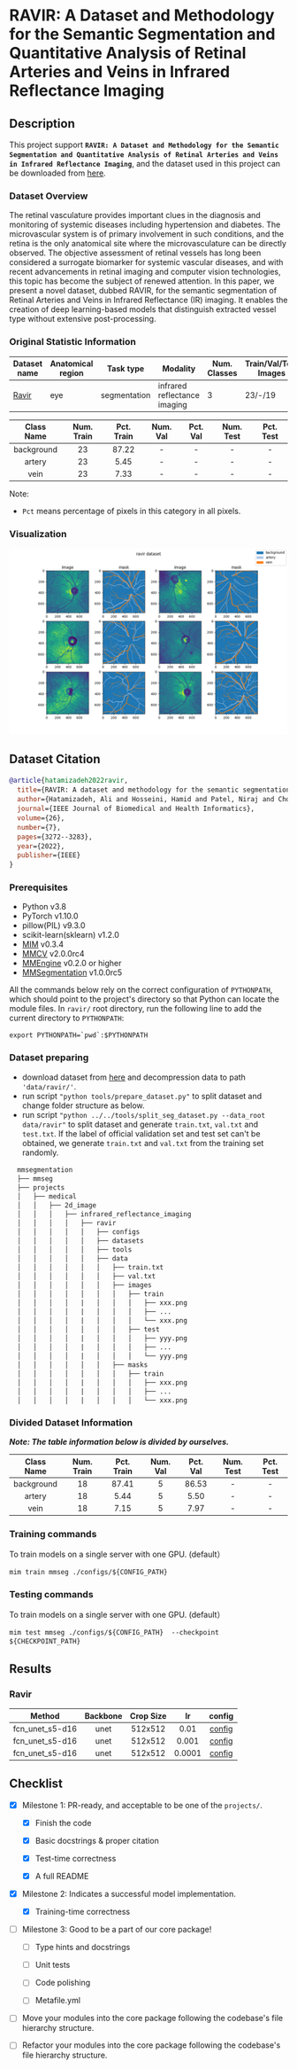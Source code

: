 # RAVIR: A Dataset and Methodology for the Semantic Segmentation and Quantitative Analysis of Retinal Arteries and Veins in Infrared Reflectance Imaging

## Description

This project support **`RAVIR: A Dataset and Methodology for the Semantic Segmentation and Quantitative Analysis of Retinal Arteries and Veins in Infrared Reflectance Imaging`**, and the dataset used in this project can be downloaded from [here](https://ravir.grand-challenge.org/).

### Dataset Overview

The retinal vasculature provides important clues in the diagnosis and monitoring of systemic diseases including hypertension and diabetes. The microvascular system is of primary involvement in such conditions, and the retina is the only anatomical site where the microvasculature can be directly observed. The objective assessment of retinal vessels has long been considered a surrogate biomarker for systemic vascular diseases, and with recent advancements in retinal imaging and computer vision technologies, this topic has become the subject of renewed attention. In this paper, we present a novel dataset, dubbed RAVIR, for the semantic segmentation of Retinal Arteries and Veins in Infrared Reflectance (IR) imaging. It enables the creation of deep learning-based models that distinguish extracted vessel type without extensive post-processing.

### Original Statistic Information

| Dataset name                                | Anatomical region | Task type    | Modality                     | Num. Classes | Train/Val/Test Images | Train/Val/Test Labeled | Release Date | License                                                         |
| ------------------------------------------- | ----------------- | ------------ | ---------------------------- | ------------ | --------------------- | ---------------------- | ------------ | --------------------------------------------------------------- |
| [Ravir](https://ravir.grand-challenge.org/) | eye               | segmentation | infrared reflectance imaging | 3            | 23/-/19               | yes/-/-                | 2022         | [CC-BY-NC 4.0](https://creativecommons.org/licenses/by-sa/4.0/) |

| Class Name | Num. Train | Pct. Train | Num. Val | Pct. Val | Num. Test | Pct. Test |
| :--------: | :--------: | :--------: | :------: | :------: | :-------: | :-------: |
| background |     23     |   87.22    |    -     |    -     |     -     |     -     |
|   artery   |     23     |    5.45    |    -     |    -     |     -     |     -     |
|    vein    |     23     |    7.33    |    -     |    -     |     -     |     -     |

Note:

- `Pct` means percentage of pixels in this category in all pixels.

### Visualization

![bac](https://raw.githubusercontent.com/uni-medical/medical-datasets-visualization/main/2d/semantic_seg/infrared_reflectance_imaging/ravir/ravir_dataset.png)

## Dataset Citation

```bibtex
@article{hatamizadeh2022ravir,
  title={RAVIR: A dataset and methodology for the semantic segmentation and quantitative analysis of retinal arteries and veins in infrared reflectance imaging},
  author={Hatamizadeh, Ali and Hosseini, Hamid and Patel, Niraj and Choi, Jinseo and Pole, Cameron C and Hoeferlin, Cory M and Schwartz, Steven D and Terzopoulos, Demetri},
  journal={IEEE Journal of Biomedical and Health Informatics},
  volume={26},
  number={7},
  pages={3272--3283},
  year={2022},
  publisher={IEEE}
}
```

### Prerequisites

- Python v3.8
- PyTorch v1.10.0
- pillow(PIL) v9.3.0
- scikit-learn(sklearn) v1.2.0
- [MIM](https://github.com/open-mmlab/mim) v0.3.4
- [MMCV](https://github.com/open-mmlab/mmcv) v2.0.0rc4
- [MMEngine](https://github.com/open-mmlab/mmengine) v0.2.0 or higher
- [MMSegmentation](https://github.com/open-mmlab/mmsegmentation) v1.0.0rc5

All the commands below rely on the correct configuration of `PYTHONPATH`, which should point to the project's directory so that Python can locate the module files. In `ravir/` root directory, run the following line to add the current directory to `PYTHONPATH`:

```shell
export PYTHONPATH=`pwd`:$PYTHONPATH
```

### Dataset preparing

- download dataset from [here](https://ravir.grand-challenge.org/) and decompression data to path `'data/ravir/'`.
- run script `"python tools/prepare_dataset.py"` to split dataset and change folder structure as below.
- run script `"python ../../tools/split_seg_dataset.py --data_root data/ravir"` to split dataset and generate `train.txt`, `val.txt` and `test.txt`. If the label of official validation set and test set can't be obtained, we generate `train.txt` and `val.txt` from the training set randomly.

```none
  mmsegmentation
  ├── mmseg
  ├── projects
  │   ├── medical
  │   │   ├── 2d_image
  │   │   │   ├── infrared_reflectance_imaging
  │   │   │   │   ├── ravir
  │   │   │   │   │   ├── configs
  │   │   │   │   │   ├── datasets
  │   │   │   │   │   ├── tools
  │   │   │   │   │   ├── data
  │   │   │   │   │   │   ├── train.txt
  │   │   │   │   │   │   ├── val.txt
  │   │   │   │   │   │   ├── images
  │   │   │   │   │   │   │   ├── train
  │   │   │   │   |   │   │   │   ├── xxx.png
  │   │   │   │   |   │   │   │   ├── ...
  │   │   │   │   |   │   │   │   └── xxx.png
  │   │   │   │   │   │   │   ├── test
  │   │   │   │   |   │   │   │   ├── yyy.png
  │   │   │   │   |   │   │   │   ├── ...
  │   │   │   │   |   │   │   │   └── yyy.png
  │   │   │   │   │   │   ├── masks
  │   │   │   │   │   │   │   ├── train
  │   │   │   │   |   │   │   │   ├── xxx.png
  │   │   │   │   |   │   │   │   ├── ...
  │   │   │   │   |   │   │   │   └── xxx.png
```

### Divided Dataset Information

***Note: The table information below is divided by ourselves.***

| Class Name | Num. Train | Pct. Train | Num. Val | Pct. Val | Num. Test | Pct. Test |
| :--------: | :--------: | :--------: | :------: | :------: | :-------: | :-------: |
| background |     18     |   87.41    |    5     |  86.53   |     -     |     -     |
|   artery   |     18     |    5.44    |    5     |   5.50   |     -     |     -     |
|    vein    |     18     |    7.15    |    5     |   7.97   |     -     |     -     |

### Training commands

To train models on a single server with one GPU. (default）

```shell
mim train mmseg ./configs/${CONFIG_PATH}
```

### Testing commands

To train models on a single server with one GPU. (default）

```shell
mim test mmseg ./configs/${CONFIG_PATH}  --checkpoint ${CHECKPOINT_PATH}
```

<!-- List the results as usually done in other model's README. [Example](https://github.com/open-mmlab/mmsegmentation/tree/dev-1.x/configs/fcn#results-and-models)

You should claim whether this is based on the pre-trained weights, which are converted from the official release; or it's a reproduced result obtained from retraining the model in this project. -->

## Results

### Ravir

|     Method      | Backbone | Crop Size |   lr   |                                   config                                   |
| :-------------: | :------: | :-------: | :----: | :------------------------------------------------------------------------: |
| fcn_unet_s5-d16 |   unet   |  512x512  |  0.01  |  [config](./configs/fcn-unet-s5-d16_unet_1xb16-0.01-20k_ravir-512x512.py)  |
| fcn_unet_s5-d16 |   unet   |  512x512  | 0.001  | [config](./configs/fcn-unet-s5-d16_unet_1xb16-0.001-20k_ravir-512x512.py)  |
| fcn_unet_s5-d16 |   unet   |  512x512  | 0.0001 | [config](./configs/fcn-unet-s5-d16_unet_1xb16-0.0001-20k_ravir-512x512.py) |

## Checklist

- [x] Milestone 1: PR-ready, and acceptable to be one of the `projects/`.

  - [x] Finish the code

  - [x] Basic docstrings & proper citation

  - [x] Test-time correctness

  - [x] A full README

- [x] Milestone 2: Indicates a successful model implementation.

  - [x] Training-time correctness

- [ ] Milestone 3: Good to be a part of our core package!

  - [ ] Type hints and docstrings

  - [ ] Unit tests

  - [ ] Code polishing

  - [ ] Metafile.yml

- [ ] Move your modules into the core package following the codebase's file hierarchy structure.

- [ ] Refactor your modules into the core package following the codebase's file hierarchy structure.
